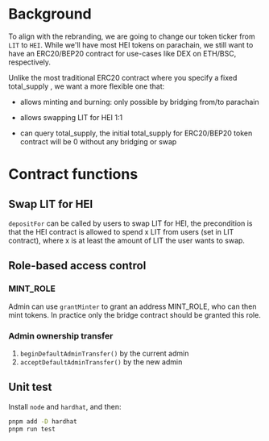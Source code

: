 # Background

To align with the rebranding, we are going to change our token ticker from `LIT` to `HEI`. While we'll have most HEI tokens on parachain, we still want to have an ERC20/BEP20 contract for use-cases like DEX on ETH/BSC, respectively.

Unlike the most traditional ERC20 contract where you specify a fixed total_supply , we want a more flexible one that:

- allows minting and burning: only possible by bridging from/to parachain

- allows swapping LIT for HEI 1:1

- can query total_supply, the initial total_supply for ERC20/BEP20 token contract will be 0 without any bridging or swap

# Contract functions

## Swap LIT for HEI

`depositFor` can be called by users to swap LIT for HEI, the precondition is that the HEI contract is allowed to spend x LIT from users (set in LIT contract), where x is at least the amount of LIT the user wants to swap.

## Role-based access control

### MINT_ROLE

Admin can use `grantMinter` to grant an address MINT_ROLE, who can then mint tokens. In practice only the bridge contract should be granted this role.

### Admin ownership transfer

1. `beginDefaultAdminTransfer()` by the current admin
2. `acceptDefaultAdminTransfer()` by the new admin

## Unit test

Install `node` and `hardhat`, and then:

```bash
pnpm add -D hardhat
pnpm run test
```
